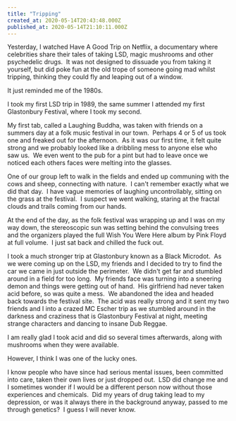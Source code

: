 ```yaml
---
title: "Tripping"
created_at: 2020-05-14T20:43:48.000Z
published_at: 2020-05-14T21:10:11.000Z
---
```

Yesterday, I watched Have A Good Trip on Netflix, a documentary where celebrities share their tales of taking LSD, magic mushrooms and other psychedelic drugs.  It was not designed to dissuade you from taking it yourself, but did poke fun at the old trope of someone going mad whilst tripping, thinking they could fly and leaping out of a window.

It just reminded me of the 1980s.

I took my first LSD trip in 1989, the same summer I attended my first Glastonbury Festival, where I took my second.

My first tab, called a Laughing Buddha, was taken with friends on a summers day at a folk music festival in our town.  Perhaps 4 or 5 of us took one and freaked out for the afternoon.  As it was our first time, it felt quite strong and we probably looked like a dribbling mess to anyone else who saw us.  We even went to the pub for a pint but had to leave once we noticed each others faces were melting into the glasses.

One of our group left to walk in the fields and ended up communing with the cows and sheep, connecting with nature.  I can't remember exactly what we did that day.  I have vague memories of laughing uncontrollably, sitting on the grass at the festival.  I suspect we went walking, staring at the fractal clouds and trails coming from our hands.

At the end of the day, as the folk festival was wrapping up and I was on my way down, the stereoscopic sun was setting behind the convulsing trees and the organizers played the full Wish You Were Here album by Pink Floyd at full volume.  I just sat back and chilled the fuck out.

I took a much stronger trip at Glastonbury known as a Black Microdot.  As we were coming up on the LSD, my friends and I decided to try to find the car we came in just outside the perimeter.  We didn't get far and stumbled around in a field for too long.  My friends face was turning into a sneering demon and things were getting out of hand.  His girlfriend had never taken acid before, so was quite a mess.  We abandoned the idea and headed back towards the festival site.  The acid was really strong and it sent my two friends and I into a crazed MC Escher trip as we stumbled around in the darkness and craziness that is Glastonbury Festival at night, meeting strange characters and dancing to insane Dub Reggae.

I am really glad I took acid and did so several times afterwards, along with mushrooms when they were available.

However, I think I was one of the lucky ones.

I know people who have since had serious mental issues, been committed into care, taken their own lives or just dropped out.  LSD did change me and I sometimes wonder if I would be a different person now without those experiences and chemicals.  Did my years of drug taking lead to my depression, or was it always there in the background anyway, passed to me through genetics?  I guess I will never know.
